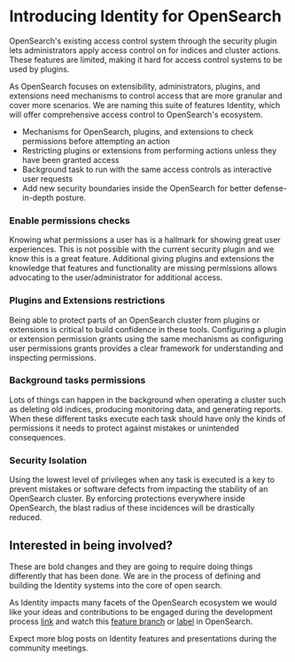 # Introducing Identity for OpenSearch

OpenSearch's existing access control system through the security plugin lets administrators apply access control on for indices and cluster actions. These features are limited, making it hard for access control systems to be used by plugins.

As OpenSearch focuses on extensibility, administrators, plugins, and extensions need mechanisms to control access that are more granular and cover more scenarios. We are naming this suite of features Identity, which will offer comprehensive access control to OpenSearch's ecosystem.

- Mechanisms for OpenSearch, plugins, and extensions to check permissions before attempting an action 
- Restricting plugins or extensions from performing actions unless they have been granted access 
- Background task to run with the same access controls as interactive user requests 
- Add new security boundaries inside the OpenSearch for better defense-in-depth posture. 

### Enable permissions checks 

Knowing what permissions a user has is a hallmark for showing great user experiences. This is not possible with the current security plugin and we know this is a great feature.  Additional giving plugins and extensions the knowledge that features and functionality are missing permissions allows advocating to the user/administrator for additional access.

### Plugins and Extensions restrictions

Being able to protect parts of an OpenSearch cluster from plugins or extensions is critical to build confidence in these tools. Configuring a plugin or extension permission grants using the same mechanisms as configuring user permissions grants provides a clear framework for understanding and inspecting permissions.

### Background tasks permissions

Lots of things can happen in the background when operating a cluster such as deleting old indices, producing monitoring data, and generating reports. When these different tasks execute each task should have only the kinds of permissions it needs to protect against mistakes or unintended consequences.

### Security Isolation 

Using the lowest level of privileges when any task is executed is a key to prevent mistakes or software defects from impacting the stability of an OpenSearch cluster. By enforcing protections everywhere inside OpenSearch, the blast radius of these incidences will be drastically reduced.

## Interested in being involved?

These are bold changes and they are going to require doing things differently that has been done. We are in the process of defining and building the Identity systems into the core of open search. 

As Identity impacts many facets of the OpenSearch ecosystem we would like your ideas and contributions to be engaged during the development process [link](https://github.com/opensearch-project/OpenSearch/issues/4514) and watch this [feature branch](https://github.com/opensearch-project/OpenSearch/pulls?q=is%3Apr+base%3Afeature%2Fidentity) or [label](https://github.com/opensearch-project/OpenSearch/issues?q=label%3AIdentity+) in OpenSearch.

Expect more blog posts on Identity features and presentations during the community meetings.

